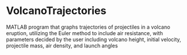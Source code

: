 # VolcanoTrajectories
MATLAB program  that graphs trajectories of projectiles in a volcano eruption, utilizing the Euler method to include air resistance, with parameters decided by the user including volcano height, initial velocity, projectile mass, air density, and launch angles
